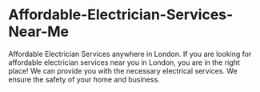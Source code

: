 # Affordable-Electrician-Services-Near-Me
Affordable Electrician Services anywhere in London. If you are looking for affordable electrician services near you in London, you are in the right place! We can provide you with the necessary electrical services. We ensure the safety of your home and business.
